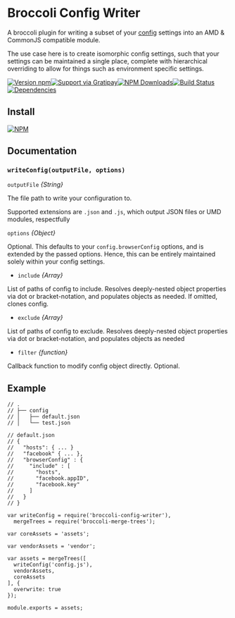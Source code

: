 # **Broccoli Config Writer**

A broccoli plugin for writing a subset of your [config](https://www.npmjs.com/package/config) settings into an AMD & CommonJS compatible module.

The use case here is to create isomorphic config settings, such that your settings can be maintained a single place, complete with hierarchical overriding to allow for things such as environment specific settings.

[![Version npm](https://img.shields.io/npm/v/broccoli-config-writer.svg?style=flat-square)](https://www.npmjs.com/package/broccoli-config-writer)[![Support via Gratipay](https://img.shields.io/gratipay/Bajix.svg)](https://gratipay.com/Bajix)[![NPM Downloads](https://img.shields.io/npm/dm/broccoli-config-writer.svg?style=flat-square)](https://www.npmjs.com/package/broccoli-config-writer)[![Build Status](https://img.shields.io/codeship/2d89fe70-2230-0133-7c51-52bb0fef976f.svg)](https://codeship.com/projects/96064)[![Dependencies](https://img.shields.io/david/Bajix/broccoli-config-writer.svg?style=flat-square)](https://david-dm.org/Bajix/broccoli-config-writer)


## Install

[![NPM](https://nodei.co/npm/broccoli-object-writer.png?downloads=true&downloadRank=true)](https://nodei.co/npm/broccoli-object-writer/)

## Documentation

### `writeConfig(outputFile, options)`

`outputFile` *{String}*

The file path to write your configuration to.

Supported extensions are `.json` and `.js`, which output JSON files or UMD modules, respectfully

`options` *{Object}*

Optional. This defaults to your `config.browserConfig` options, and is extended by the passed options. Hence, this can be entirely maintained solely within your config settings.

- `include` *{Array}*

List of paths of config to include. Resolves deeply-nested object properties via dot or bracket-notation, and populates objects as needed. If omitted, clones config.

- `exclude` *{Array}*

List of paths of config to exclude. Resolves deeply-nested object properties via dot or bracket-notation, and populates objects as needed

- `filter` *{function}*

Callback function to modify config object directly. Optional.

## Example

```
// .
// ├── config
// │   ├── default.json
// │   └── test.json

// default.json
// {
//   "hosts": { ... }
//   "facebook" { ... },
//   "browserConfig" : {
//     "include" : [
//       "hosts",
//       "facebook.appID",
//       "facebook.key"
//     ]
//   }
// }

var writeConfig = require('broccoli-config-writer'),
  mergeTrees = require('broccoli-merge-trees');

var coreAssets = 'assets';

var vendorAssets = 'vendor';

var assets = mergeTrees([
  writeConfig('config.js'),
  vendorAssets,
  coreAssets
], {
  overwrite: true
});

module.exports = assets;
```